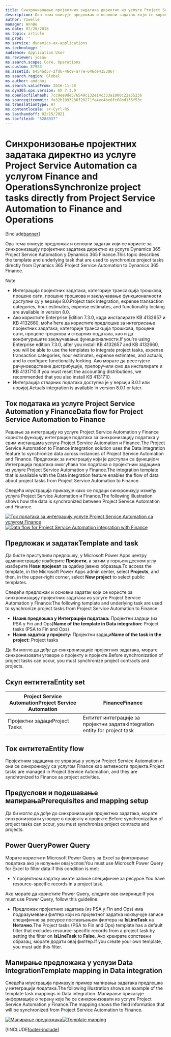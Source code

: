 ```yaml
---
title: Синхронизовање пројектних задатака директно из услуге Project Service Automation са услугом Finance and Operations
description: Ова тема описује предложак и основни задатак који се користе за синхронизацију пројектних задатака директно из услуге Microsoft Dynamics 365 Project Service Automation у Dynamics 365 Finance.
author: Yowelle
manager: AnnBe
ms.date: 07/20/2018
ms.topic: article
ms.prod: ''
ms.service: dynamics-ax-applications
ms.technology: ''
audience: Application User
ms.reviewer: josaw
ms.search.scope: Core, Operations
ms.custom: 87983
ms.assetid: b454ad57-2fd6-46c9-a77e-646de4153067
ms.search.region: Global
ms.author: andchoi
ms.search.validFrom: 2016-11-28
ms.dyn365.ops.version: AX 7.3.0
ms.openlocfilehash: 7cc9ee9de576549c132e14c333a1000c22a55236
ms.sourcegitcommit: fa32b1893286f20271fa4ec4be8fc68bd135f53c
ms.translationtype: HT
ms.contentlocale: sr-Cyrl-RS
ms.lasthandoff: 02/15/2021
ms.locfileid: "5288937"
---
```

# <a name="synchronize-project-tasks-directly-from-project-service-automation-to-finance-and-operations"></a><span data-ttu-id="cd203-103">Синхронизовање пројектних задатака директно из услуге Project Service Automation са услугом Finance and Operations</span><span class="sxs-lookup"><span data-stu-id="cd203-103">Synchronize project tasks directly from Project Service Automation to Finance and Operations</span></span>

[!include[banner](../includes/banner.md)]

<span data-ttu-id="cd203-104">Ова тема описује предложак и основни задатак који се користе за синхронизацију пројектних задатака директно из услуге Dynamics 365 Project Service Automation у Dynamics 365 Finance.</span><span class="sxs-lookup"><span data-stu-id="cd203-104">This topic describes the template and underlying task that are used to synchronize project tasks directly from Dynamics 365 Project Service Automation to Dynamics 365 Finance.</span></span>

> [!NOTE]
> - <span data-ttu-id="cd203-105">Интеграција пројектних задатака, категорије трансакција трошкова, процене сати, процене трошкова и закључавање функционалности доступни су у верзији 8.0.</span><span class="sxs-lookup"><span data-stu-id="cd203-105">Project task integration, expense transaction categories, hour estimates, expense estimates, and functionality locking are available in version 8.0.</span></span>
> - <span data-ttu-id="cd203-106">Ако користите Enterprise Edition 7.3.0, када инсталирате KB 4132657 и KB 4132660, моћи ћете да користите предлошке за интегрисање пројектних задатака, категорије трансакција трошкова, процене сати, процене трошкова и стварних података, као и да конфигуришите закључавање функционалности.</span><span class="sxs-lookup"><span data-stu-id="cd203-106">If you're using Enterprise edition 7.3.0, after you install KB 4132657 and KB 4132660, you will be able to use the templates to integrate project tasks, expense transaction categories, hour estimates, expense estimates, and actuals, and to configure functionality locking.</span></span> <span data-ttu-id="cd203-107">Ако морате да ресетујете рачуноводствене дистрибуције, препоручили смо да инсталирате и KB 4131710.</span><span class="sxs-lookup"><span data-stu-id="cd203-107">If you must reset the accounting distributions, we recommended that you also install KB 4131710.</span></span>
> - <span data-ttu-id="cd203-108">Интеграција стварних података доступна је у верзији 8.0.1 или новијој.</span><span class="sxs-lookup"><span data-stu-id="cd203-108">Actuals integration is available in version 8.0.1 or later.</span></span>

## <a name="data-flow-for-project-service-automation-to-finance"></a><span data-ttu-id="cd203-109">Ток података из услуге Project Service Automation у Finance</span><span class="sxs-lookup"><span data-stu-id="cd203-109">Data flow for Project Service Automation to Finance</span></span>

<span data-ttu-id="cd203-110">Решење за интеграцију из услуге Project Service Automation у Finance користи функцију интеграције података за синхронизацију података у свим инстанцама услуга Project Service Automation и Finance.</span><span class="sxs-lookup"><span data-stu-id="cd203-110">The Project Service Automation to Finance integration solution uses the Data integration feature to synchronize data across instances of Project Service Automation and Finance.</span></span> <span data-ttu-id="cd203-111">Предложак за интеграцију који је доступан са функцијом Интеграција података омогућава ток података о пројектним задацима из услуге Project Service Automation у Finance.</span><span class="sxs-lookup"><span data-stu-id="cd203-111">The integration template that is available with the Data integration feature enables the flow of data about project tasks from Project Service Automation to Finance.</span></span>

<span data-ttu-id="cd203-112">Следећа илустрација приказује како се подаци синхронизују између услуга Project Service Automation и Finance.</span><span class="sxs-lookup"><span data-stu-id="cd203-112">The following illustration shows how the data is synchronized between Project Service Automation and Finance.</span></span>

<span data-ttu-id="cd203-113">[![Ток података за интеграцију услуге Project Service Automation са услугом Finance](./media/ProjectTasksFlow.png)](./media/ProjectTasksFlow.png)</span><span class="sxs-lookup"><span data-stu-id="cd203-113">[![Data flow for Project Service Automation integration with Finance](./media/ProjectTasksFlow.png)](./media/ProjectTasksFlow.png)</span></span>

## <a name="template-and-task"></a><span data-ttu-id="cd203-114">Предложак и задатак</span><span class="sxs-lookup"><span data-stu-id="cd203-114">Template and task</span></span>

<span data-ttu-id="cd203-115">Да бисте приступили предлошку, у Microsoft Power Apps центру администрације изаберите **Пројекти**, а затим у горњем десном углу изаберите **Нови пројекат** за одабир јавних образаца.</span><span class="sxs-lookup"><span data-stu-id="cd203-115">To access the template, in the Microsoft Power Apps admin center, select **Projects**, and then, in the upper-right corner, select **New project** to select public templates.</span></span>

<span data-ttu-id="cd203-116">Следећи предложак и основни задатак који се користе за синхронизацију пројектних задатака из услуге Project Service Automation у Finance:</span><span class="sxs-lookup"><span data-stu-id="cd203-116">The following template and underlying task are used to synchronize project tasks from Project Service Automation to Finance:</span></span>

- <span data-ttu-id="cd203-117">**Назив предлошка у Интеграцији података:** Пројектни задаци (из PSA у Fin and Ops)</span><span class="sxs-lookup"><span data-stu-id="cd203-117">**Name of the template in Data integration:** Project tasks (PSA to Fin and Ops)</span></span>
- <span data-ttu-id="cd203-118">**Назив задатка у пројекту:** Пројектни задаци</span><span class="sxs-lookup"><span data-stu-id="cd203-118">**Name of the task in the project:** Project tasks</span></span>

<span data-ttu-id="cd203-119">Да би могло да дође до синхронизације пројектних задатака, морате синхронизовати уговоре о пројекту и пројекте.</span><span class="sxs-lookup"><span data-stu-id="cd203-119">Before synchronization of project tasks can occur, you must synchronize project contracts and projects.</span></span>

## <a name="entity-set"></a><span data-ttu-id="cd203-120">Скуп ентитета</span><span class="sxs-lookup"><span data-stu-id="cd203-120">Entity set</span></span>

| <span data-ttu-id="cd203-121">Project Service Automation</span><span class="sxs-lookup"><span data-stu-id="cd203-121">Project Service Automation</span></span> | <span data-ttu-id="cd203-122">Finance</span><span class="sxs-lookup"><span data-stu-id="cd203-122">Finance</span></span>                             |
|----------------------------|-------------------------------------|
| <span data-ttu-id="cd203-123">Пројектни задаци</span><span class="sxs-lookup"><span data-stu-id="cd203-123">Project Tasks</span></span>              | <span data-ttu-id="cd203-124">Ентитет интеграције за пројектни задатак</span><span class="sxs-lookup"><span data-stu-id="cd203-124">Integration entity for project task</span></span> |

## <a name="entity-flow"></a><span data-ttu-id="cd203-125">Ток ентитета</span><span class="sxs-lookup"><span data-stu-id="cd203-125">Entity flow</span></span>

<span data-ttu-id="cd203-126">Пројектним задацима се управља у услузи Project Service Automation и они се синхронизују са услугом Finance као активности пројекта.</span><span class="sxs-lookup"><span data-stu-id="cd203-126">Project tasks are managed in Project Service Automation, and they are synchronized to Finance as project activities.</span></span>

## <a name="prerequisites-and-mapping-setup"></a><span data-ttu-id="cd203-127">Предуслови и подешавање мапирања</span><span class="sxs-lookup"><span data-stu-id="cd203-127">Prerequisites and mapping setup</span></span>

<span data-ttu-id="cd203-128">Да би могло да дође до синхронизације пројектних задатака, морате синхронизовати уговоре о пројекту и пројекте.</span><span class="sxs-lookup"><span data-stu-id="cd203-128">Before synchronization of project tasks can occur, you must synchronize project contracts and projects.</span></span>

## <a name="power-query"></a><span data-ttu-id="cd203-129">Power Query</span><span class="sxs-lookup"><span data-stu-id="cd203-129">Power Query</span></span>

<span data-ttu-id="cd203-130">Морате користити Microsoft Power Query за Excel за филтрирање података ако је испуњен овај услов:</span><span class="sxs-lookup"><span data-stu-id="cd203-130">You must use Microsoft Power Query for Excel to filter data if this condition is met:</span></span>

- <span data-ttu-id="cd203-131">У пројектном задатку имате записе специфичне за ресурсе.</span><span class="sxs-lookup"><span data-stu-id="cd203-131">You have resource-specific records in a project task.</span></span>

<span data-ttu-id="cd203-132">Ако морате да користите Power Query, следите ове смернице:</span><span class="sxs-lookup"><span data-stu-id="cd203-132">If you must use Power Query, follow this guideline:</span></span>

- <span data-ttu-id="cd203-133">Предложак пројектних задатака (из PSA у Fin and Ops) има подразумевани филтер који из пројектног задатка искључује записе специфичне за ресурсе постављањем филтера на **IsLineTask** на **Нетачно**.</span><span class="sxs-lookup"><span data-stu-id="cd203-133">The Project tasks (PSA to Fin and Ops) template has a default filter that excludes resource-specific records from a project task by setting the filter on **IsLineTask** to **False**.</span></span> <span data-ttu-id="cd203-134">Ако креирате сопствени образац, морате додати овај филтер.</span><span class="sxs-lookup"><span data-stu-id="cd203-134">If you create your own template, you must add this filter.</span></span>

## <a name="template-mapping-in-data-integration"></a><span data-ttu-id="cd203-135">Мапирање предложака у услузи Data Integration</span><span class="sxs-lookup"><span data-stu-id="cd203-135">Template mapping in Data integration</span></span>

<span data-ttu-id="cd203-136">Следећа илустрација приказује пример мапирања задатака предлошка у интеграцији података.</span><span class="sxs-lookup"><span data-stu-id="cd203-136">The following illustration shows an example of the template task mappings in Data integration.</span></span> <span data-ttu-id="cd203-137">Мапирање приказује информације о терену које ће се синхронизовати из услуге Project Service Automation у Finance.</span><span class="sxs-lookup"><span data-stu-id="cd203-137">The mapping shows the field information that will be synchronized from Project Service Automation to Finance.</span></span>

<span data-ttu-id="cd203-138">[![Мапирање предложака](./media/ProjectTasksMapping.png)](./media/ProjectTasksMapping.png)</span><span class="sxs-lookup"><span data-stu-id="cd203-138">[![Template mapping](./media/ProjectTasksMapping.png)](./media/ProjectTasksMapping.png)</span></span>


[!INCLUDE[footer-include](../includes/footer-banner.md)]
